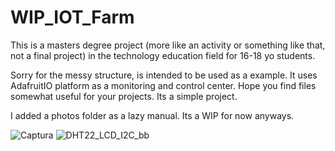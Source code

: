 # WIP_IOT_Farm
This is a masters degree project (more like an activity or something like that, not a final project) in the technology education field for 16-18 yo students. 

Sorry for the messy structure, is intended to be used as a example.
It uses AdafruitIO platform as a monitoring and control center. 
Hope you find files somewhat useful for your projects. Its a simple project. 

I added a photos folder as a lazy manual. Its a WIP for now anyways. 

![Captura](https://github.com/user-attachments/assets/8493e669-dddc-42a9-8c54-0d6c25027c24)
![DHT22_LCD_I2C_bb](https://github.com/user-attachments/assets/5ab8b4ae-6407-4e7f-8f25-d7562477bc28)

